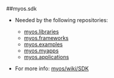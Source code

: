 ##myos.sdk

* Needed by the following repositories:
  * [myos.libraries](https://github.com/amraboelela/myos.libraries)
  * [myos.frameworks](https://github.com/amraboelela/myos.frameworks)
  * [myos.examples](https://github.com/amraboelela/myos.examples)
  * [myos.myapps](https://github.com/amraboelela/myos.myapps)
  * [myos.applications](https://github.com/amraboelela/myos.applications)
 
* For more info: [myos/wiki/SDK](https://github.com/amraboelela/myos/wiki/SDK)
